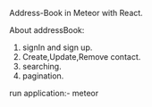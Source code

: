 Address-Book in Meteor with React.

About addressBook:

1) signIn and sign up.
2) Create,Update,Remove contact.
3) searching.
4) pagination.

run application:-
 meteor
